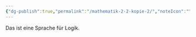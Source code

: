 ```yaml
---
{"dg-publish":true,"permalink":"/mathematik-2-2-kopie-2/","noteIcon":""}
---
```


Das ist eine Sprache für Logik.